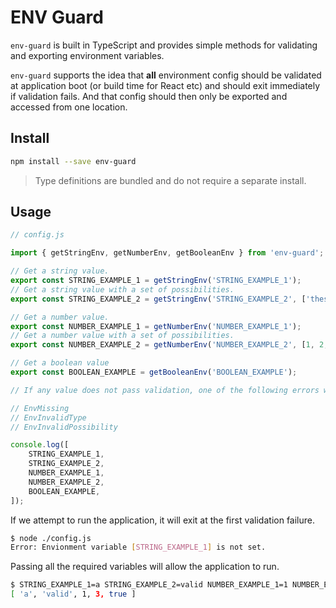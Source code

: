 # ENV Guard

`env-guard` is built in TypeScript and provides simple methods for validating and exporting
environment variables.

`env-guard` supports the idea that **all** environment config should be validated at application
boot (or build time for React etc) and should exit immediately if validation fails. And that config
should then only be exported and accessed from one location.

## Install

```bash
npm install --save env-guard
```

> Type definitions are bundled and do not require a separate install.

## Usage

```typescript
// config.js

import { getStringEnv, getNumberEnv, getBooleanEnv } from 'env-guard';

// Get a string value.
export const STRING_EXAMPLE_1 = getStringEnv('STRING_EXAMPLE_1');
// Get a string value with a set of possibilities.
export const STRING_EXAMPLE_2 = getStringEnv('STRING_EXAMPLE_2', ['these', 'are', 'valid']);

// Get a number value.
export const NUMBER_EXAMPLE_1 = getNumberEnv('NUMBER_EXAMPLE_1');
// Get a number value with a set of possibilities.
export const NUMBER_EXAMPLE_2 = getNumberEnv('NUMBER_EXAMPLE_2', [1, 2, 3]);

// Get a boolean value
export const BOOLEAN_EXAMPLE = getBooleanEnv('BOOLEAN_EXAMPLE');

// If any value does not pass validation, one of the following errors will be thrown.

// EnvMissing
// EnvInvalidType
// EnvInvalidPossibility

console.log([
    STRING_EXAMPLE_1,
    STRING_EXAMPLE_2,
    NUMBER_EXAMPLE_1,
    NUMBER_EXAMPLE_2,
    BOOLEAN_EXAMPLE,
]);
```

If we attempt to run the application, it will exit at the first validation failure.

```bash
$ node ./config.js
Error: Envionment variable [STRING_EXAMPLE_1] is not set.
```

Passing all the required variables will allow the application to run.

```bash
$ STRING_EXAMPLE_1=a STRING_EXAMPLE_2=valid NUMBER_EXAMPLE_1=1 NUMBER_EXAMPLE_2=3 BOOLEAN_EXAMPLE=true node ./config.js
[ 'a', 'valid', 1, 3, true ]
```
